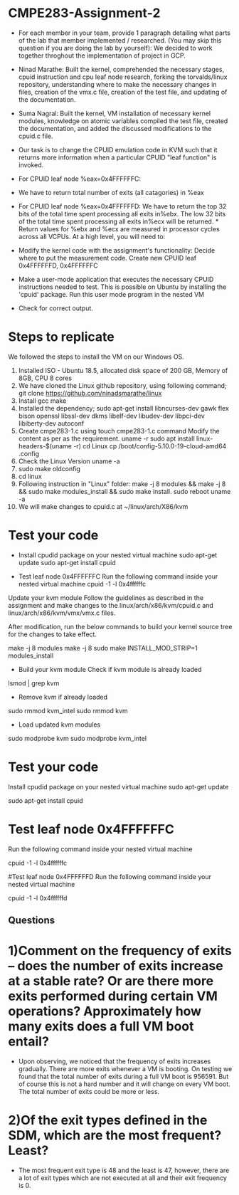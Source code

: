 # CMPE283-Assignment-2
- For each member in your team, provide 1 paragraph detailing what parts of the lab that member implemented / researched. (You may skip this question if you are doing the lab by yourself):
We decided to work together throghout the implementation of project in GCP.

- Ninad Marathe: Built the kernel, comprehended the necessary stages, cpuid instruction and cpu leaf node research, forking the torvalds/linux repository, understanding where to make the necessary changes in files, creation of the vmx.c file, creation of the test file, and updating of the documentation.

- Suma Nagral: Built the kernel, VM installation of necessary kernel modules, knowledge on atomic variables compiled the test file, created the documentation, and added the discussed modifications to the cpuid.c file.

- Our task is to change the CPUID emulation code in KVM such that it returns more information when a particular CPUID "leaf function" is invoked.
- For CPUID leaf node %eax=0x4FFFFFFC:
- We have to return total number of exits (all catagories) in %eax
- For CPUID leaf node %eax=0x4FFFFFFD:
We have to return the top 32 bits of the total time spent processing all exits in%ebx.
The low 32 bits of the total time spent processing all exits in%ecx will be returned. * Return values for %ebx and %ecx are measured in processor cycles across all VCPUs. At a high level, you will need to:
- Modify the kernel code with the assignment's functionality:
Decide where to put the measurement code.
Create new CPUID leaf 0x4FFFFFFD, 0x4FFFFFFC
- Make a user-mode application that executes the necessary CPUID instructions needed to test.
This is possible on Ubuntu by installing the 'cpuid' package.
Run this user mode program in the nested VM
- Check for correct output.

# Steps to replicate
We followed the steps to install the VM on our Windows OS. 
1) Installed ISO - Ubuntu 18.5, allocated disk space of 200 GB, Memory of 8GB,  CPU 8 cores  
2) We have cloned the Linux github repository, using following command; git clone https://github.com/ninadsmarathe/linux
3) Install gcc make
4) Installed the dependency; sudo apt-get install libncurses-dev gawk flex bison openssl libssl-dev dkms libelf-dev libudev-dev libpci-dev libiberty-dev autoconf 
5) Create cmpe283-1.c 
using touch cmpe283-1.c command 
Modify the content as per as the requirement.
uname -r
sudo apt install linux-headers-$(uname -r)
cd Linux
cp /boot/config-5.10.0-19-cloud-amd64 .config
6) Check the Linux Version uname -a
7) sudo make oldconfig
8) cd linux
9) Following instruction in "Linux" folder: make -j 8 modules && make -j 8 && sudo make modules_install && sudo make install. sudo reboot
uname -a
9) We will make changes to cpuid.c at ~/linux/arch/X86/kvm

# Test your code
- Install cpudid package on your nested virtual machine
sudo apt-get update
sudo apt-get install cpuid

- Test leaf node 0x4FFFFFFC
Run the following command inside your nested virtual machine
cpuid -1 -l 0x4ffffffc

Update your kvm module
Follow the guidelines as described in the assignment and make changes to the linux/arch/x86/kvm/cpuid.c and linux/arch/x86/kvm/vmx/vmx.c files.

After modification, run the below commands to build your kernel source tree for the changes to take effect.

make -j 8 modules
make -j 8
sudo make INSTALL_MOD_STRIP=1 modules_install

- Build your kvm module
Check if kvm module is already loaded

lsmod | grep kvm

- Remove kvm if already loaded

sudo rmmod kvm_intel sudo rmmod kvm

- Load updated kvm modules

sudo modprobe kvm sudo modprobe kvm_intel

# Test your code
Install cpudid package on your nested virtual machine
sudo apt-get update

sudo apt-get install cpuid

# Test leaf node 0x4FFFFFFC
Run the following command inside your nested virtual machine

cpuid -1 -l 0x4ffffffc

#Test leaf node 0x4FFFFFFD
Run the following command inside your nested virtual machine

cpuid -1 -l 0x4ffffffd


## Questions

# 1)Comment on the frequency of exits – does the number of exits increase at a stable rate? Or are there more exits performed during certain VM operations? Approximately how many exits does a full VM boot entail?
- Upon observing, we noticed that the frequency of exits increases gradually. There are more exits whenever a VM is booting. On testing we found that the total number of exits during a full VM boot is 956591. But of course this is not a hard number and it will change on every VM boot. The total number of exits could be more or less.
# 2)Of the exit types defined in the SDM, which are the most frequent? Least?
- The most frequent exit type is 48 and the least is 47, however, there are a lot of exit types which are not executed at all and their exit frequency is 0.
